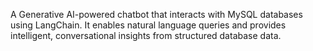A Generative AI-powered chatbot that interacts with MySQL databases using LangChain. It enables natural language queries and provides intelligent, conversational insights from structured database data.
